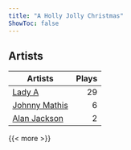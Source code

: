 ```yaml
---
title: "A Holly Jolly Christmas"
ShowToc: false
---
```


## Artists
Artists | Plays 
----- | -----: 
[Lady A](/artists/lady-a-33498) | 29
[Johnny Mathis](/artists/johnny-mathis-14581) | 6
[Alan Jackson](/artists/alan-jackson-69978) | 2

{{< more >}}